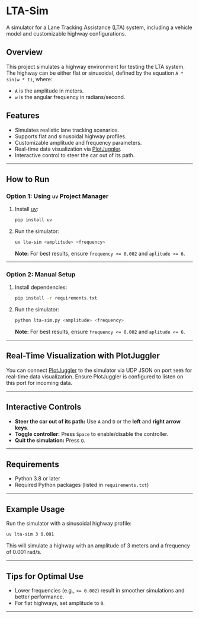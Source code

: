 # LTA-Sim

A simulator for a Lane Tracking Assistance (LTA) system, including a vehicle model and customizable highway configurations.

## Overview

This project simulates a highway environment for testing the LTA system. The highway can be either flat or sinusoidal, defined by the equation `A * sin(w * t)`, where:
- `A` is the amplitude in meters.
- `w` is the angular frequency in radians/second.

## Features
- Simulates realistic lane tracking scenarios.
- Supports flat and sinusoidal highway profiles.
- Customizable amplitude and frequency parameters.
- Real-time data visualization via [PlotJuggler](https://github.com/facontidavide/PlotJuggler).
- Interactive control to steer the car out of its path.

---

## How to Run

### Option 1: Using `uv` Project Manager

1. Install [uv](https://github.com/astral-sh/uv):
   ```bash
   pip install uv
   ```
2. Run the simulator:
   ```bash
   uv lta-sim <amplitude> <frequency>
   ```
   **Note:** For best results, ensure `frequency <= 0.002` and `aplitude <= 6`.

---

### Option 2: Manual Setup

1. Install dependencies:
   ```bash
   pip install -r requirements.txt
   ```
2. Run the simulator:
   ```bash
   python lta-sim.py <amplitude> <frequency>
   ```
      **Note:** For best results, ensure `frequency <= 0.002` and `aplitude <= 6`.

---

## Real-Time Visualization with PlotJuggler

You can connect [PlotJuggler](https://github.com/facontidavide/PlotJuggler) to the simulator via UDP JSON on port `5005` for real-time data visualization. Ensure PlotJuggler is configured to listen on this port for incoming data.

---

## Interactive Controls

- **Steer the car out of its path:** Use `A` and `D` or the **left** and **right arrow keys**.
- **Toggle controller:** Press `Space` to enable/disable the controller.
- **Quit the simulation:** Press `Q`.

---

## Requirements

- Python 3.8 or later
- Required Python packages (listed in `requirements.txt`)

---

## Example Usage

Run the simulator with a sinusoidal highway profile:
```bash
uv lta-sim 3 0.001
```

This will simulate a highway with an amplitude of 3 meters and a frequency of 0.001 rad/s.

---

## Tips for Optimal Use

- Lower frequencies (e.g., `<= 0.002`) result in smoother simulations and better performance.
- For flat highways, set amplitude to `0`.

---
